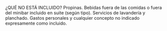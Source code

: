 ¿QUÉ NO ESTÁ INCLUIDO?
Propinas.
Bebidas fuera de las comidas o fuera del minibar incluido en suite (según tipo).
Servicios de lavandería y planchado.
Gastos personales y cualquier concepto no indicado expresamente como incluido.

